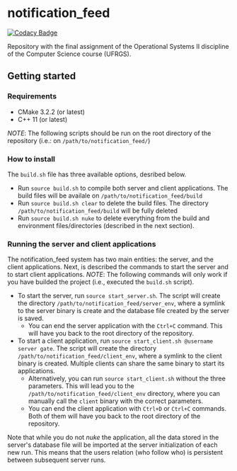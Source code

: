 # notification_feed

[![Codacy Badge](https://api.codacy.com/project/badge/Grade/180bacb0bd03452d9c89a705eebbd8f5)](https://app.codacy.com/gh/eder-matheus/notification_feed?utm_source=github.com&utm_medium=referral&utm_content=eder-matheus/notification_feed&utm_campaign=Badge_Grade_Settings)

Repository with the final assignment of the Operational Systems II discipline of the Computer Science course (UFRGS).

## Getting started
### Requirements
*   CMake 3.2.2 (or latest)
*   C++ 11 (or latest)

*NOTE*: The following scripts should be run on the root directory of the repository (i.e.: on `/path/to/notification_feed/`)
### How to install
The `build.sh` file has three available options, desribed below.
*   Run `source build.sh` to compile both server and client applications. The build files will be availale on `/path/to/notification_feed/build`
*   Run `source build.sh clear` to delete the build files. The directory `/path/to/notification_feed/build` will be fully deleted
*   Run `source build.sh nuke` to delete everything from the build and environment files/directories (described in the next section).

### Running the server and client applications
The notification_feed system has two main entities: the server, and the client applications. Next, is  described the commands to start the server and to start client applications.
*NOTE*: The following commands will only work if you have builded the project (i.e., executed the `build.sh` script).
*   To start the server, run `source start_server.sh`. The script will create the directory `/path/to/notification_feed/server_env`, where a symlink to the server binary is create and the database file created by the server is saved.
    *   You can end the server application with the `Ctrl+C` command. This will have you back to the root directory of the repository.
*   To start a client application, run `source start_client.sh @username server gate`. The script will create the directory `/path/to/notification_feed/client_env`, where a symlink to the client binary is created. Multiple clients can share the same binary to start its applications.
    *   Alternatively, you can run `source start_client.sh` without the three parameters. This will lead you to the `/path/to/notification_feed/client_env` directory, where you can manually call the `client` binary with the correct parameters.
    *   You can end the client application with `Ctrl+D` or `Ctrl+C` commands. Both of them will have you back to the root directory of the repository.

Note that while you do not *nuke* the application, all the data stored in the server's database file will be imported at the server initialization of each new run. This means that the users relation (who follow who) is persistent between subsequent server runs.